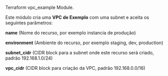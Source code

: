 Terraform vpc_example Module.

Este módulo cria uma **VPC de Exemplo** com uma subnet  e aceita os seguintes parâmetros:

**name** (Nome do recurso, por exemplo instancia de produção)

**environment** (Ambiente do recurso, por exemplo staging, dev, production)

**subnet_cidr** (CIDR block para a subnet onde este recurso será criado, padrão 192.168.1.0/24)

**vpc_cidr** (CIDR block para criação da VPC, padrão 192.168.0.0/16)

